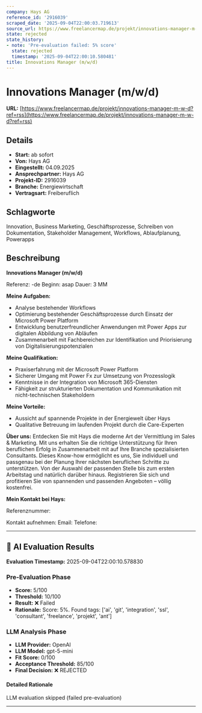 ```yaml
---
company: Hays AG
reference_id: '2916039'
scraped_date: '2025-09-04T22:00:03.719613'
source_url: https://www.freelancermap.de/projekt/innovations-manager-m-w-d?ref=rss
state: rejected
state_history:
- note: 'Pre-evaluation failed: 5% score'
  state: rejected
  timestamp: '2025-09-04T22:00:10.580481'
title: Innovations Manager (m/w/d)
---
```



# Innovations Manager (m/w/d)
**URL:** [https://www.freelancermap.de/projekt/innovations-manager-m-w-d?ref=rss](https://www.freelancermap.de/projekt/innovations-manager-m-w-d?ref=rss)
## Details
- **Start:** ab sofort
- **Von:** Hays AG
- **Eingestellt:** 04.09.2025
- **Ansprechpartner:** Hays AG
- **Projekt-ID:** 2916039
- **Branche:** Energiewirtschaft
- **Vertragsart:** Freiberuflich

## Schlagworte
Innovation, Business Marketing, Geschäftsprozesse, Schreiben von Dokumentation, Stakeholder Management, Workflows, Ablaufplanung, Powerapps

## Beschreibung
**Innovations Manager (m/w/d)**

Referenz: -de
Beginn: asap
Dauer: 3 MM

**Meine Aufgaben:**

- Analyse bestehender Workflows
- Optimierung bestehender Geschäftsprozesse durch Einsatz der Microsoft Power Platform
- Entwicklung benutzerfreundlicher Anwendungen mit Power Apps zur digitalen Abbildung von Abläufen
- Zusammenarbeit mit Fachbereichen zur Identifikation und Priorisierung von Digitalisierungspotenzialen

**Meine Qualifikation:**

- Praxiserfahrung mit der Microsoft Power Platform
- Sicherer Umgang mit Power Fx zur Umsetzung von Prozesslogik
- Kenntnisse in der Integration von Microsoft 365-Diensten
- Fähigkeit zur strukturierten Dokumentation und Kommunikation mit nicht-technischen Stakeholdern

**Meine Vorteile:**

- Aussicht auf spannende Projekte in der Energiewelt über Hays
- Qualitative Betreuung im laufenden Projekt durch die Care-Experten

**Über uns:**
Entdecken Sie mit Hays die moderne Art der Vermittlung im Sales & Marketing. Mit uns erhalten Sie die richtige Unterstützung für Ihren beruflichen Erfolg in Zusammenarbeit mit auf Ihre Branche spezialisierten Consultants. Dieses Know-how ermöglicht es uns, Sie individuell und passgenau bei der Planung Ihrer nächsten beruflichen Schritte zu unterstützen. Von der Auswahl der passenden Stelle bis zum ersten Arbeitstag und natürlich darüber hinaus. Registrieren Sie sich und profitieren Sie von spannenden und passenden Angeboten – völlig kostenfrei.

**Mein Kontakt bei Hays:**

Referenznummer:

Kontakt aufnehmen:
Email:
Telefone:

---

## 🤖 AI Evaluation Results

**Evaluation Timestamp:** 2025-09-04T22:00:10.578830

### Pre-Evaluation Phase
- **Score:** 5/100
- **Threshold:** 10/100
- **Result:** ❌ Failed
- **Rationale:** Score: 5%. Found tags: ['ai', 'git', 'integration', 'ssl', 'consultant', 'freelance', 'projekt', 'ant']

### LLM Analysis Phase
- **LLM Provider:** OpenAI
- **LLM Model:** gpt-5-mini
- **Fit Score:** 0/100
- **Acceptance Threshold:** 85/100
- **Final Decision:** ❌ REJECTED

#### Detailed Rationale
LLM evaluation skipped (failed pre-evaluation)

---
